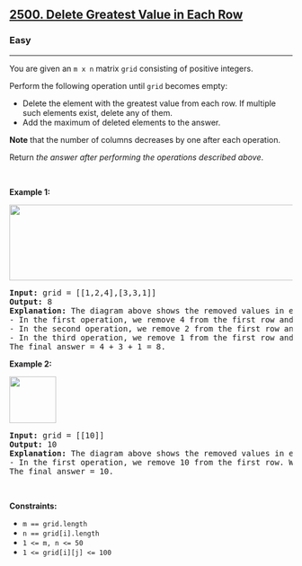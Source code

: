 <h2><a href="https://leetcode.com/problems/delete-greatest-value-in-each-row/?envType=problem-list-v2&envId=array">2500. Delete Greatest Value in Each Row</a></h2><h3>Easy</h3><hr><p>You are given an <code>m x n</code> matrix <code>grid</code> consisting of positive integers.</p>

<p>Perform the following operation until <code>grid</code> becomes empty:</p>

<ul>
	<li>Delete the element with the greatest value from each row. If multiple such elements exist, delete any of them.</li>
	<li>Add the maximum of deleted elements to the answer.</li>
</ul>

<p><strong>Note</strong> that the number of columns decreases by one after each operation.</p>

<p>Return <em>the answer after performing the operations described above</em>.</p>

<p>&nbsp;</p>
<p><strong class="example">Example 1:</strong></p>
<img alt="" src="https://assets.leetcode.com/uploads/2022/10/19/q1ex1.jpg" style="width: 600px; height: 135px;" />
<pre>
<strong>Input:</strong> grid = [[1,2,4],[3,3,1]]
<strong>Output:</strong> 8
<strong>Explanation:</strong> The diagram above shows the removed values in each step.
- In the first operation, we remove 4 from the first row and 3 from the second row (notice that, there are two cells with value 3 and we can remove any of them). We add 4 to the answer.
- In the second operation, we remove 2 from the first row and 3 from the second row. We add 3 to the answer.
- In the third operation, we remove 1 from the first row and 1 from the second row. We add 1 to the answer.
The final answer = 4 + 3 + 1 = 8.
</pre>

<p><strong class="example">Example 2:</strong></p>
<img alt="" src="https://assets.leetcode.com/uploads/2022/10/19/q1ex2.jpg" style="width: 83px; height: 83px;" />
<pre>
<strong>Input:</strong> grid = [[10]]
<strong>Output:</strong> 10
<strong>Explanation:</strong> The diagram above shows the removed values in each step.
- In the first operation, we remove 10 from the first row. We add 10 to the answer.
The final answer = 10.
</pre>

<p>&nbsp;</p>
<p><strong>Constraints:</strong></p>

<ul>
	<li><code>m == grid.length</code></li>
	<li><code>n == grid[i].length</code></li>
	<li><code>1 &lt;= m, n &lt;= 50</code></li>
	<li><code>1 &lt;= grid[i][j] &lt;= 100</code></li>
</ul>
